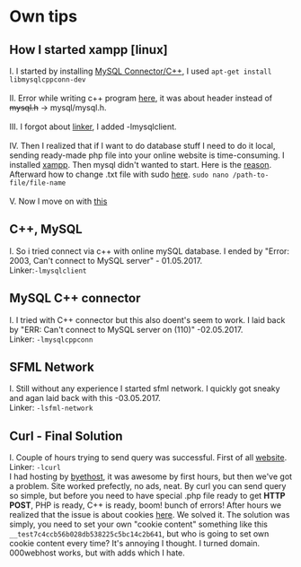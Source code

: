 # Own tips
## How I started xampp [linux]
I. I started by installing [MySQL Connector/C++](https://askubuntu.com/questions/165868/installing-mysql-connector-c), I used 
`
apt-get install libmysqlcppconn-dev
`<br/><br/>
II. Error while writing c++ program [here](http://stackoverflow.com/questions/14604228/mysql-h-file-cant-be-found), it was about header instead of ~~mysql.h~~ -> mysql/mysql.h.<br/><br/>
III. I forgot about [linker](http://stackoverflow.com/questions/9645844/mysql-with-c-error-undefined-reference-to-mysql-init), I added -lmysqlclient.<br/><br/>
IV. Then I realized that if I want to do database stuff I need to do it local, sending ready-made php file into your online 
website is time-consuming. I installed [xampp](https://www.apachefriends.org/pl/index.html). Then mysql didn't wanted to start. Here is the [reason](http://stackoverflow.com/questions/22971248/xampp-phpmyadmin-access-denied-error2002). Afterward how to change .txt file with sudo [here](http://www.linuxforums.org/forum/ubuntu-linux/108324-how-do-i-open-edit-text-file-sudo.html).
`
sudo nano /path-to-file/file-name
`<br/><br/>
V. Now I move on with [this](https://www.youtube.com/watch?v=siQCWPxDtMo&t=1179s)

## C++, MySQL
I. So i tried connect via c++ with online mySQL database. I ended by "Error: 2003, Can't connect to MySQL server" - 01.05.2017. <br/>
Linker:`-lmysqlclient` <br/>

## MySQL C++ connector
I. I tried with C++ connector but this also doent's seem to work. I laid back by "ERR: Can't connect to MySQL server on (110)" -02.05.2017. <br/>
Linker: `-lmysqlcppconn` <br/>

## SFML Network
I. Still without any experience I started sfml network. I quickly got sneaky and agan laid back with this -03.05.2017. <br/>
Linker: `-lsfml-network` <br/>

## Curl - Final Solution
I. Couple of hours trying to send query was successful. First of all [website](https://curl.haxx.se/libcurl/c/libcurl.html). <br/>
Linker: `-lcurl` <br/>
I had hosting by [byethost](https://byet.host/), it was awesome by first hours, but then we've got a problem. Site worked prefectly, no ads, neat. By curl you can send query so simple, but before you need to have special .php file ready to get **HTTP POST**, PHP is ready, C++ is ready, boom! bunch of errors! After hours we realized that the issue is about cookies [here](http://stackoverflow.com/questions/31912000/byethost-server-passing-html-values-checking-your-browser-with-json-string). We solved it. The solution was simply, you need to set your own "cookie content" something like this `__test7c4ccb56b028db538225c5bc14c2b641`, but who is going to set own cookie content every time? It's annoying I thought. I turned domain. 000webhost works, but with adds which I hate.
